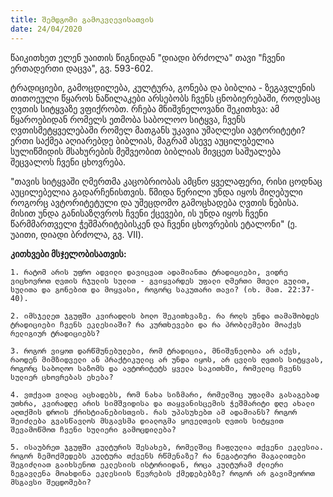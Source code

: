 ```yaml
---
title: შემდგომი გამოკვლევისათვის
date: 24/04/2020
---
```


წაიკითხეთ ელენ უაითის წიგნიდან "დიადი ბრძოლა" თავი "ჩვენი ერთადერთი დაცვა", გვ. 593-602.

ტრადიციები, გამოცდილება, კულტურა, გონება და ბიბლია - ზეგავლენის თითოეული წყაროს ნაწილაკები არსებობს ჩვენს ცნობიერებაში, როდესაც ღვთის სიტყვაზე ვფიქრობთ. რჩება მნიშვნელოვანი შეკითხვა: ამ წყაროებიდან რომელს ეთმობა საბოლოო სიტყვა, ჩვენს ღვთისმეტყველებაში რომელ მათგანს უკავია უმაღლესი ავტორიტეტი? ერთი საქმეა აღიარებდე ბიბლიას, მაგრამ ასევე აუცილებელია სულიწმიდის მსახურების მეშვეობით ბიბლიას მივცეთ საშუალება შეცვალოს ჩვენი ცხოვრება.

"თავის სიტყვაში ღმერთმა კაცობრიობას ამცნო ყველაფერი, რისი ცოდნაც აუცილებელია გადარჩენისთვის. წმიდა წერილი უნდა იყოს მიღებული როგორც ავტორიტეტული და უშეცდომო გამოცხადება ღვთის ნებისა. მისით უნდა განისაზღვროს ჩვენი ქცევები, ის უნდა იყოს ჩვენი წარმმართველი ჭეშმარიტებისკენ და ჩვენი ცხოვრების ეტალონი" (ე. უაითი, დიადი ბრძოლა, გვ. VII).

**კითხვები მსჯელობისათვის:**

`1. რატომ არის უფრო ადვილი დავიცვათ ადამიანთა ტრადიციები, ვიდრე ვიცხოვროთ ღვთის რჯულის სულით - გვიყვარდეს უფალი ღმერთი მთელი გულით, სულითა და გონებით და მოყვასი, როგორც საკუთარი თავი? (იხ. მათ. 22:37-40).`

`2. იმსჯელეთ ჯგუფში კვირადღის ბოლო შეკითხვაზე. რა როლს უნდა თამაშობდეს ტრადიციები ჩვენს ეკლესიაში? რა კურთხევები და რა პრობლემები მოაქვს რელიგიურ ტრადიციებს?`

`3. როგორ ვიყოთ დარწმუნებულები, რომ ტრადიცია, მნიშვნელობა არ აქვს, რაოდენ მიმზიდველი ან პრაქტიკულიც არ უნდა იყოს, არ ცვლის ღვთის სიტყვას, როგორც საბოლოო საზომს და ავტორიტეტს ყველა საკითხში, რომელიც ჩვენს სულიერ ცხოვრებას ეხება?`

`4. ვთქვათ ვიღაც აცხადებს, რომ ნახა სიზმარი, რომელშიც უფალმა გასაგებად უთხრა, კვირადღე არის სიმშვიდისა და თაყვანისცემის ჭეშმარიტი დღე ახალი აღთქმის დროის ქრისტიანებისთვის. რას უპასუხებთ ამ ადამიანს? როგორ შეიძლება გვასწავლოს მსგავსმა დიალოგმა ყოველთვის ღვთის სიტყვით შევამოწმოთ ჩვენი სულიერი გამოცდილება?`

`5. ისაუბრეთ ჯგუფში კულტურის შესახებ, რომელშიც ჩაფლულია თქვენი ეკლესია. როგორ ზემოქმედებს კულტურა თქვენს რწმენაზე? რა ნეგატიური მაგალითები შეგიძლიათ გაიხსენოთ ეკლესიის ისტორიიდან, როცა კულტურამ ძლიერი ზეგავლენა მოახდინა ეკლესიის წევრების ქმედებებზე? როგორ არ გავიმეოროთ მსგავსი შეცდომები?`